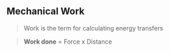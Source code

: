 ## Mechanical Work

> Work is the term for calculating energy transfers

>**Work done** = Force x Distance

